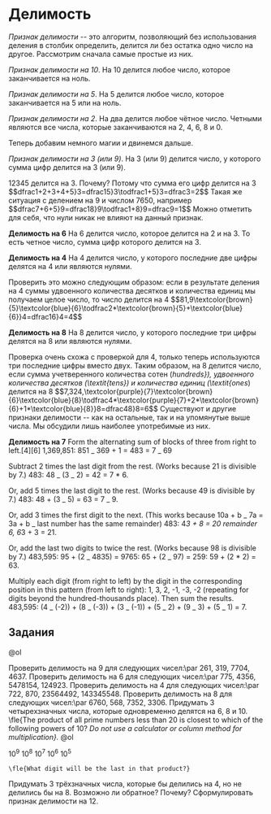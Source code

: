 # Делимость

_Признак делимости_ -- это алгоритм, позволяющий без использования деления в столбик определить, делится ли без остатка одно число на другое. Рассмотрим сначала самые простые из них.

_Признак делимости на 10_. На $10$ делится любое число, которое заканчивается на ноль.

_Признак делимости на 5_. На $5$ делится любое число, которое заканчивается на $5$ или на ноль.

_Признак делимости на 2_. На два делится любое чётное число. Четными являются все числа, которые заканчиваются на $2$, $4$, $6$, $8$ и $0$.

Теперь добавим немного магии и двинемся дальше.

_Признак делимости на 3 (или 9)_. На $3$ (или $9$) делится число, у которого сумма цифр делится на $3$ (или $9$).

$12345$ делится на $3$. Почему? Потому что сумма его цифр делится на $3$
$$dfrac1+2+3+4+5}3=dfrac15}3\todfrac1+5}3=dfrac3=2$$
Такая же ситуация с делением на $9$ и числом $7650$, например
$$dfrac7+6+5}9=dfrac18}9\todfrac1+8}9=dfrac9=1$$
Можно отметить для себя, что нули никак не влияют на данный признак.

**Делимость на 6**
На $6$ делится число, которое делится на $2$ и на $3$. То есть четное число, сумма цифр которого делится на $3$.

**Делимость на 4**
На $4$ делится число, у которого последние две цифры делятся на $4$ или являются нулями.

Проверить это можно следующим образом: если в результате деления на $4$ суммы удвоенного количества десятков и количества единиц мы получаем целое число, то число делится на $4$
$$81\,9\textcolor{brown}{5}\textcolor{blue}{6}\todfrac2\*\textcolor{brown}{5}+\textcolor{blue}{6}}4=dfrac16}4=4$$

**Делимость на 8**
На $8$ делится число, у которого последние три цифры делятся на $8$ или являются нулями.

Проверка очень схожа с проверкой для $4$, только теперь используются три последние цифры вместо двух. Таким образом, на $8$ делится число, если сумма учетверенного количества сотен (_hundreds}), удвоенного количества десятков (\textit{tens}) и количества единиц (\textit{ones_) делится на $8$
$$7\,324\,\textcolor{purple}{7}\textcolor{brown}{6}\textcolor{blue}{8}\todfrac4*\textcolor{purple}{7}+2*\textcolor{brown}{6}+1\*\textcolor{blue}{8}}8=dfrac48}8=6$$
Существуют и другие признаки делимости -- как на остальные, так и на упомянутые выше числа. Мы обсудили лишь наиболее употребимые из них.

**Делимость на 7**
Form the alternating sum of blocks of three from right to left.[4][6]
1,369,851: 851 _ 369 + 1 = 483 = 7 _ 69

Subtract 2 times the last digit from the rest. (Works because 21 is divisible by 7.) 483: 48 _ (3 _ 2) = 42 = 7 \* 6.

Or, add 5 times the last digit to the rest. (Works because 49 is divisible by 7.) 483: 48 + (3 _ 5) = 63 = 7 _ 9.

Or, add 3 times the first digit to the next. (This works because 10a + b _ 7a = 3a + b _ last number has the same remainder)
483: 4*3 + 8 = 20 remainder 6, 6*3 + 3 = 21.

Or, add the last two digits to twice the rest. (Works because 98 is divisible by 7.) 483,595: 95 + (2 _ 4835) = 9765: 65 + (2 _ 97) = 259: 59 + (2 \* 2) = 63.

Multiply each digit (from right to left) by the digit in the corresponding position in this pattern (from left to right): 1, 3, 2, -1, -3, -2 (repeating for digits beyond the hundred-thousands place). Then sum the results. 483,595: (4 _ (-2)) + (8 _ (-3)) + (3 _ (-1)) + (5 _ 2) + (9 _ 3) + (5 _ 1) = 7.

## Задания

@ol

Проверить делимость на $9$ для следующих чисел:\par
$261$, $319$, $7704$, $4637$.
Проверить делимость на $6$ для следующих чисел:\par
$775$, $4356$, $5478154$, $124923$.
Проверить делимость на $4$ для следующих чисел:\par
$722$, $870$, $23564492$, $143345548$.
Проверить делимость на $8$ для следующих чисел:\par
$6760$, $568$, $7352$, $3306$.
Придумать $3$ четырехзначных числа, которые одновременно делятся на $6$, $8$ и $10$.
\fle{The product of all prime numbers less than $20$ is closest to which of the following powers of $10$? _Do not use a calculator or column method for multiplication}._
@ol

$10^9$
$10^8$
$10^7$
$10^6$
$10^5$

    \fle{What digit will be the last in that product?}

Придумать $3$ трёхзначных числа, которые бы делились на $4$, но не делились бы на $8$. Возможно ли обратное? Почему?
Сформулировать признак делимости на $12$.


